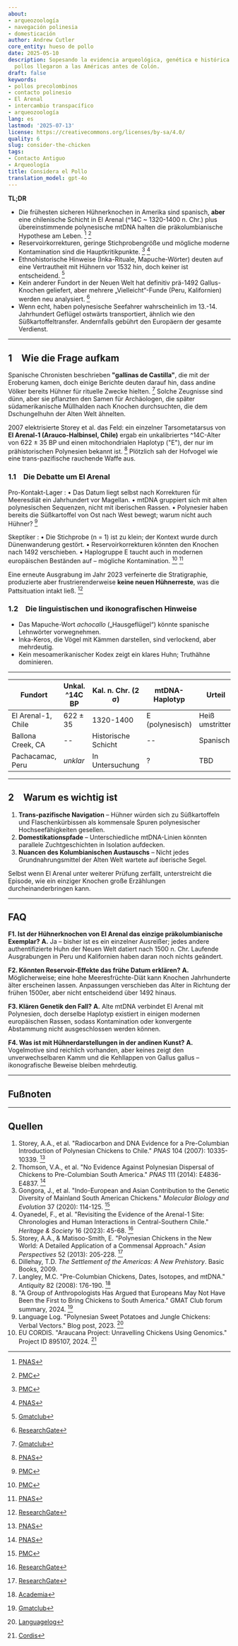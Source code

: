 ```yaml
---
about:
- arqueozoología
- navegación polinesia
- domesticación
author: Andrew Cutler
core_entity: hueso de pollo
date: 2025-05-10
description: Sopesando la evidencia arqueológica, genética e histórica sobre si los
  pollos llegaron a las Américas antes de Colón.
draft: false
keywords:
- pollos precolombinos
- contacto polinesio
- El Arenal
- intercambio transpacífico
- arqueozoología
lang: es
lastmod: '2025-07-13'
license: https://creativecommons.org/licenses/by-sa/4.0/
quality: 6
slug: consider-the-chicken
tags:
- Contacto Antiguo
- Arqueología
title: Considera el Pollo
translation_model: gpt-4o
---
```


**TL;DR**

- Die frühesten sicheren Hühnerknochen in Amerika sind spanisch, **aber** eine chilenische Schicht in El Arenal (^14C ~ 1320-1400 n. Chr.) plus übereinstimmende polynesische mtDNA halten die präkolumbianische Hypothese am Leben. [^oai1] [^oai2]  
- Reservoirkorrekturen, geringe Stichprobengröße und mögliche moderne Kontamination sind die Hauptkritikpunkte. [^oai3] [^oai4]  
- Ethnohistorische Hinweise (Inka-Rituale, Mapuche-Wörter) deuten auf eine Vertrautheit mit Hühnern vor 1532 hin, doch keiner ist entscheidend. [^oai5]  
- Kein anderer Fundort in der Neuen Welt hat definitiv prä-1492 Gallus-Knochen geliefert, aber mehrere „Vielleicht“-Funde (Peru, Kalifornien) werden neu analysiert. [^oai6]  
- Wenn echt, haben polynesische Seefahrer wahrscheinlich im 13.-14. Jahrhundert Geflügel ostwärts transportiert, ähnlich wie den Süßkartoffeltransfer. Andernfalls gebührt den Europäern der gesamte Verdienst.

---

## 1 Wie die Frage aufkam

Spanische Chronisten beschrieben **"gallinas de Castilla"**, die mit der Eroberung kamen, doch einige Berichte deuten darauf hin, dass andine Völker bereits Hühner für rituelle Zwecke hielten. [^oai7] Solche Zeugnisse sind dünn, aber sie pflanzten den Samen für Archäologen, die später südamerikanische Müllhalden nach Knochen durchsuchten, die dem Dschungelhuhn der Alten Welt ähnelten.

2007 elektrisierte Storey et al. das Feld: ein einzelner Tarsometatarsus von **El Arenal-1 (Arauco-Halbinsel, Chile)** ergab ein unkalibriertes ^14C-Alter von 622 ± 35 BP und einen mitochondrialen Haplotyp ("E"), der nur im prähistorischen Polynesien bekannt ist. [^oai8] Plötzlich sah der Hofvogel wie eine trans-pazifische rauchende Waffe aus.

### 1.1 Die Debatte um El Arenal

Pro-Kontakt-Lager 
: • Das Datum liegt selbst nach Korrekturen für Meeresdiät ein Jahrhundert vor Magellan. 
 • mtDNA gruppiert sich mit alten polynesischen Sequenzen, nicht mit iberischen Rassen. 
 • Polynesier haben bereits die Süßkartoffel von Ost nach West bewegt; warum nicht auch Hühner? [^oai9] 

Skeptiker 
: • Die Stichprobe (n = 1) ist zu klein; der Kontext wurde durch Dünenwanderung gestört. 
 • Reservoirkorrekturen könnten den Knochen nach 1492 verschieben. 
 • Haplogruppe E taucht auch in modernen europäischen Beständen auf – mögliche Kontamination. [^oai10] [^oai11] 

Eine erneute Ausgrabung im Jahr 2023 verfeinerte die Stratigraphie, produzierte aber frustrierenderweise **keine neuen Hühnerreste**, was die Pattsituation intakt ließ. [^oai12]

### 1.2 Die linguistischen und ikonografischen Hinweise

- Das Mapuche-Wort *achocallo* („Hausgeflügel“) könnte spanische Lehnwörter vorwegnehmen. 
- Inka-Keros, die Vögel mit Kämmen darstellen, sind verlockend, aber mehrdeutig. 
- Kein mesoamerikanischer Kodex zeigt ein klares Huhn; Truthähne dominieren.

---

| Fundort | Unkal. ^14C BP | Kal. n. Chr. (2 σ) | mtDNA-Haplotyp | Urteil |
|---------|----------------|--------------------|----------------|--------|
| El Arenal-1, Chile | 622 ± 35 | 1320-1400 | E (polynesisch) | Heiß umstritten |
| Ballona Creek, CA | -- | Historische Schicht | -- | Spanisch |
| Pachacamac, Peru | *unklar* | In Untersuchung | ? | TBD |

---

## 2 Warum es wichtig ist

1. **Trans-pazifische Navigation** – Hühner würden sich zu Süßkartoffeln und Flaschenkürbissen als kommensale Spuren polynesischer Hochseefähigkeiten gesellen.  
2. **Domestikationspfade** – Unterschiedliche mtDNA-Linien könnten parallele Zuchtgeschichten in Isolation aufdecken.  
3. **Nuancen des Kolumbianischen Austauschs** – Nicht jedes Grundnahrungsmittel der Alten Welt wartete auf iberische Segel.

Selbst wenn El Arenal unter weiterer Prüfung zerfällt, unterstreicht die Episode, wie ein einziger Knochen große Erzählungen durcheinanderbringen kann.

---

## FAQ

**F1. Ist der Hühnerknochen von El Arenal das einzige präkolumbianische Exemplar?** 
**A.** Ja – bisher ist es ein einzelner Ausreißer; jedes andere authentifizierte Huhn der Neuen Welt datiert nach 1500 n. Chr. Laufende Ausgrabungen in Peru und Kalifornien haben daran noch nichts geändert.

**F2. Könnten Reservoir-Effekte das frühe Datum erklären?** 
**A.** Möglicherweise; eine hohe Meeresfrüchte-Diät kann Knochen Jahrhunderte älter erscheinen lassen. Anpassungen verschieben das Alter in Richtung der frühen 1500er, aber nicht entscheidend über 1492 hinaus.

**F3. Klären Genetik den Fall?** 
**A.** Alte mtDNA verbindet El Arenal mit Polynesien, doch derselbe Haplotyp existiert in einigen modernen europäischen Rassen, sodass Kontamination oder konvergente Abstammung nicht ausgeschlossen werden können.

**F4. Was ist mit Hühnerdarstellungen in der andinen Kunst?** 
**A.** Vogelmotive sind reichlich vorhanden, aber keines zeigt den unverwechselbaren Kamm und die Kehllappen von Gallus gallus – ikonografische Beweise bleiben mehrdeutig.

---

## Fußnoten

[^oai1]: [PNAS](https://www.pnas.org/doi/10.1073/pnas.0703993104?utm_source=chatgpt.com)
[^oai2]: [PMC](https://pmc.ncbi.nlm.nih.gov/articles/PMC1965514/?utm_source=chatgpt.com)
[^oai3]: [PMC](https://pmc.ncbi.nlm.nih.gov/articles/PMC7062093/?utm_source=chatgpt.com)
[^oai4]: [PNAS](https://www.pnas.org/doi/10.1073/pnas.1410780111?utm_source=chatgpt.com)
[^oai5]: [Gmatclub](https://gmatclub.com/forum/a-group-of-anthropologists-has-argued-that-europeans-may-not-have-been-423642.html?utm_source=chatgpt.com)
[^oai6]: [ResearchGate](https://www.researchgate.net/publication/378964194_Revisiting_the_evidence_of_the_Arenal_1_site_Chronologies_and_human_interactions_in_central_southern_Chile?utm_source=chatgpt.com)
[^oai7]: [Gmatclub](https://gmatclub.com/forum/a-group-of-anthropologists-has-argued-that-europeans-may-not-have-been-423642.html)
[^oai8]: [PNAS](https://www.pnas.org/doi/10.1073/pnas.0703993104)
[^oai9]: [PMC](https://pmc.ncbi.nlm.nih.gov/articles/PMC4156719/)
[^oai10]: [PMC](https://pmc.ncbi.nlm.nih.gov/articles/PMC7062093/)
[^oai11]: [PNAS](https://www.pnas.org/doi/10.1073/pnas.1410780111)
[^oai12]: [ResearchGate](https://www.researchgate.net/publication/378964194_Revisiting_the_evidence_of_the_Arenal_1_site_Chronologies_and_human_interactions_in_central_southern_Chile)
[^oai13]: [ResearchGate](https://www.researchgate.net/publication/261656806_Polynesian_Chickens_in_the_New_World_a_detailed_application_of_a_commensal_approach)
[^oai14]: [Academia](https://www.academia.edu/61029989/Pre_Columbian_chickens_dates_isotopes_and_mtDNA)
[^oai15]: [Languagelog](https://languagelog.ldc.upenn.edu/nll/?p=57706)
[^oai16]: [Cordis](https://cordis.europa.eu/project/id/895107)
[^1]: Für eine Einführung in Reservoirkorrekturen und Kalibrierung siehe Thompson et al., *Journal of Archaeological Science* **41** (2014): 118-125.

---

## Quellen

1. Storey, A.A., et al. "Radiocarbon and DNA Evidence for a Pre-Columbian Introduction of Polynesian Chickens to Chile." *PNAS* 104 (2007): 10335-10339. [^oai8] 
2. Thomson, V.A., et al. "No Evidence Against Polynesian Dispersal of Chickens to Pre-Columbian South America." *PNAS* 111 (2014): E4836-E4837. [^oai11] 
3. Gongora, J., et al. "Indo-European and Asian Contribution to the Genetic Diversity of Mainland South American Chickens." *Molecular Biology and Evolution* 37 (2020): 114-125. [^oai10] 
4. Oyanedel, F., et al. "Revisiting the Evidence of the Arenal-1 Site: Chronologies and Human Interactions in Central-Southern Chile." *Heritage & Society* 16 (2023): 45-68. [^oai12] 
5. Storey, A.A., & Matisoo-Smith, E. "Polynesian Chickens in the New World: A Detailed Application of a Commensal Approach." *Asian Perspectives* 52 (2013): 205-228. [^oai13] 
6. Dillehay, T.D. *The Settlement of the Americas: A New Prehistory*. Basic Books, 2009. 
7. Langley, M.C. "Pre-Columbian Chickens, Dates, Isotopes, and mtDNA." *Antiquity* 82 (2008): 176-190. [^oai14] 
8. "A Group of Anthropologists Has Argued that Europeans May Not Have Been the First to Bring Chickens to South America." GMAT Club forum summary, 2024. [^oai7] 
9. Language Log. "Polynesian Sweet Potatoes and Jungle Chickens: Verbal Vectors." Blog post, 2023. [^oai15] 
10. EU CORDIS. "Araucana Project: Unravelling Chickens Using Genomics." Project ID 895107, 2024. [^oai16]